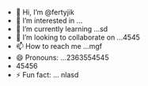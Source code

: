 - 👋 Hi, I’m @fertyjik
- 👀 I’m interested in ...
- 🌱 I’m currently learning ...sd
- 💞️ I’m looking to collaborate on ...4545
- 📫 How to reach me ...mgf
- 😄 Pronouns: ...2363554545
- 45456
- ⚡ Fun fact: ...
 nlasd
<!---
fertyjik/fertyjik is a ✨ special ✨ repository because its `README.md` (this file) appears on your GitHub profile.gfm
You can click the Preview link to take a look at your changes.
--->
